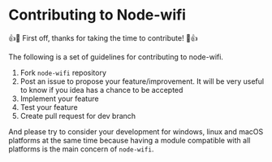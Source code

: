 # Contributing to Node-wifi

:+1::tada: First off, thanks for taking the time to contribute! :tada::+1:


The following is a set of guidelines for contributing to node-wifi.

1. Fork `node-wifi` repository
2. Post an issue to propose your feature/improvement. It will be very useful to know if you idea has a chance to be accepted
3. Implement your feature
4. Test your feature
5. Create pull request for dev branch

And please try to consider your development for windows, linux and macOS platforms at the same time because having a module compatible with all platforms is the main concern of `node-wifi`.
